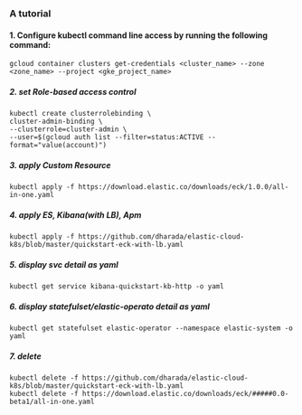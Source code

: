 ### A tutorial 

#### 1. Configure kubectl command line access by running the following command:

```
gcloud container clusters get-credentials <cluster_name> --zone <zone_name> --project <gke_project_name>
```


##### 2. set Role-based access control

```
kubectl create clusterrolebinding \
cluster-admin-binding \
--clusterrole=cluster-admin \
--user=$(gcloud auth list --filter=status:ACTIVE --format="value(account)")
```

##### 3. apply Custom Resource 
```
kubectl apply -f https://download.elastic.co/downloads/eck/1.0.0/all-in-one.yaml
```

##### 4. apply ES, Kibana(with LB), Apm 
```
kubectl apply -f https://github.com/dharada/elastic-cloud-k8s/blob/master/quickstart-eck-with-lb.yaml
```

##### 5. display svc detail as yaml
```
kubectl get service kibana-quickstart-kb-http -o yaml
```

##### 6. display statefulset/elastic-operato detail as yaml
```
kubectl get statefulset elastic-operator --namespace elastic-system -o yaml
```


##### 7. delete
```
kubectl delete -f https://github.com/dharada/elastic-cloud-k8s/blob/master/quickstart-eck-with-lb.yaml
kubectl delete -f https://download.elastic.co/downloads/eck/#####0.0-beta1/all-in-one.yaml
```
